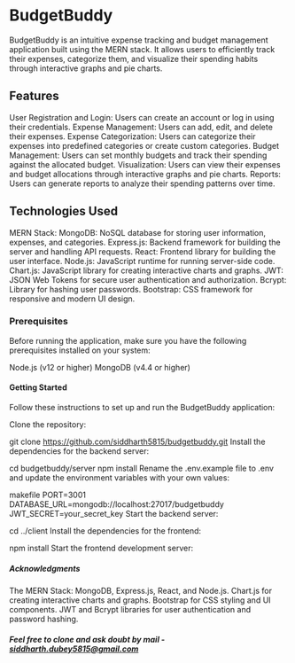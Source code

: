 # BudgetBuddy
BudgetBuddy is an intuitive expense tracking and budget management application built using the MERN stack. It allows users to efficiently track their expenses, categorize them, and visualize their spending habits through interactive graphs and pie charts.

## Features
User Registration and Login: Users can create an account or log in using their credentials.
Expense Management: Users can add, edit, and delete their expenses.
Expense Categorization: Users can categorize their expenses into predefined categories or create custom categories.
Budget Management: Users can set monthly budgets and track their spending against the allocated budget.
Visualization: Users can view their expenses and budget allocations through interactive graphs and pie charts.
Reports: Users can generate reports to analyze their spending patterns over time.
## Technologies Used
MERN Stack:
MongoDB: NoSQL database for storing user information, expenses, and categories.
Express.js: Backend framework for building the server and handling API requests.
React: Frontend library for building the user interface.
Node.js: JavaScript runtime for running server-side code.
Chart.js: JavaScript library for creating interactive charts and graphs.
JWT: JSON Web Tokens for secure user authentication and authorization.
Bcrypt: Library for hashing user passwords.
Bootstrap: CSS framework for responsive and modern UI design.
### Prerequisites
Before running the application, make sure you have the following prerequisites installed on your system:

Node.js (v12 or higher)
MongoDB (v4.4 or higher)
#### Getting Started
Follow these instructions to set up and run the BudgetBuddy application:

Clone the repository:

git clone https://github.com/siddharth5815/budgetbuddy.git
Install the dependencies for the backend server:

cd budgetbuddy/server
npm install
Rename the .env.example file to .env and update the environment variables with your own values:

makefile
PORT=3001
DATABASE_URL=mongodb://localhost:27017/budgetbuddy
JWT_SECRET=your_secret_key
Start the backend server:

cd ../client
Install the dependencies for the frontend:

npm install
Start the frontend development server:

##### Acknowledgments
The MERN Stack: MongoDB, Express.js, React, and Node.js.
Chart.js for creating interactive charts and graphs.
Bootstrap for CSS styling and UI components.
JWT and Bcrypt libraries for user authentication and password hashing.
##### Feel free to clone and ask doubt by mail - siddharth.dubey5815@gmail.com
